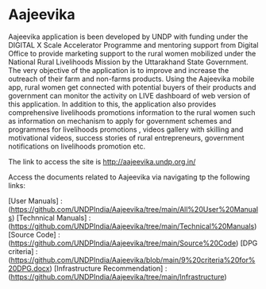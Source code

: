 # Aajeevika
Aajeevika application is been developed by UNDP with funding under the DIGITAL X Scale Accelerator Programme and mentoring support from Digital Office to provide marketing support to the rural women mobilized under the National Rural Livelihoods Mission by the Uttarakhand State Government.  The very objective of the application is to improve and increase the outreach of their farm and non-farms products. Using the Aajeevika mobile app,  rural women get connected  with potential buyers of their products  and  government can  monitor the activity on LIVE dashboard of web version of this application. In addition to this, the application also provides comprehensive livelihoods promotions information to the rural women such as information on mechanism to apply for government schemes and programmes for livelihoods promotions , videos gallery with skilling and motivational videos, success stories of rural entrepreneurs, government notifications on livelihoods promotion etc. 

The link to access the site is http://aajeevika.undp.org.in/

Access the documents related to Aajeevika via navigating tp the following links:

  [User Manuals] : (https://github.com/UNDPIndia/Aajeevika/tree/main/All%20User%20Manuals)
  [Technnical Manuals] : (https://github.com/UNDPIndia/Aajeevika/tree/main/Technical%20Manuals)
  [Source Code] : (https://github.com/UNDPIndia/Aajeevika/tree/main/Source%20Code)
  [DPG criteria] : (https://github.com/UNDPIndia/Aajeevika/blob/main/9%20criteria%20for%20DPG.docx)
  [Infrastructure Recommendation] : (https://github.com/UNDPIndia/Aajeevika/tree/main/Infrastructure)
